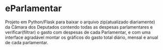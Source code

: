 # eParlamentar
Projeto em Python/Flask para baixar o arquivo zip(atualizado diariamente) da Câmara dos Deputados contendo todas as despesas parlamentares
e verificar(filtrar) o gasto com despesas de cada Parlamentar, e com uma interface agradável montar os gráficos 
do gasto total diário, mensal e anual de cada parlamentar.
